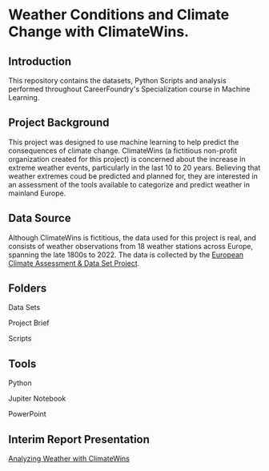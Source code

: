 # Weather Conditions and Climate Change with ClimateWins.

## Introduction

This repository contains the datasets, Python Scripts and analysis performed throughout CareerFoundry's Specialization course in Machine Learning. 

## Project Background

This project was designed to use machine learning to help predict the consequences of climate change. ClimateWins (a fictitious non-profit organization created for this project) is concerned about the increase in extreme weather events, particularly in the last 10 to 20 years. Believing that weather extremes coud be predicted and planned for, they are interested in an assessment of the tools available to categorize and predict weather in mainland Europe. 

## Data Source

Although ClimateWins is fictitious, the data used for this project is real, and consists of weather observations from 18 weather stations across Europe, spanning the late 1800s to 2022. The data is collected by the [European Climate Assessment & Data Set Project](https://www.ecad.eu). 

## Folders

Data Sets

Project Brief

Scripts

## Tools

Python

Jupiter Notebook

PowerPoint

## Interim Report Presentation 

[Analyzing Weather with ClimateWins](https://drive.google.com/file/d/10JIzYe2Y1au2qJ9eugQtYLVk_j_eJqMW/view?usp=sharing)
